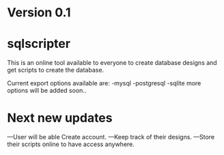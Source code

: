 # Version 0.1
# sqlscripter
This is an online tool available to everyone to create database designs and get scripts to create the database. 

Current export options available are:
-mysql
-postgresql
-sqlite
more options will be added soon..



# Next new updates
—User will be able Create account.
—Keep track of their designs.
—Store their scripts online to have access anywhere.
